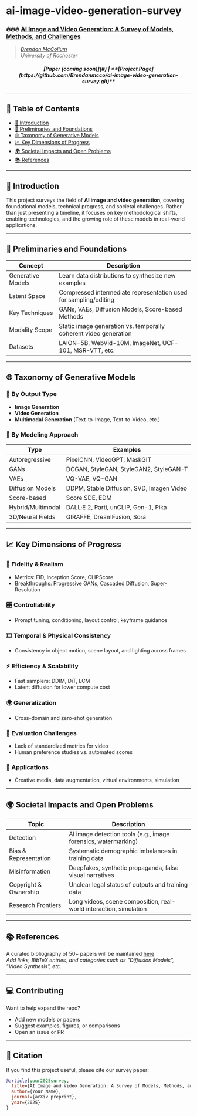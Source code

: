 # ai-image-video-generation-survey
### 🔥🔥🔥 [**AI Image and Video Generation: A Survey of Models, Methods, and Challenges**](#)

> *[Brendan McCollum](#)*  
*University of Rochester*

<h5 align="center">  
 <strong>[Paper (coming soon)](#)</strong> | <strong>**[Project Page](https://github.com/Brendanmcco/ai-image-video-generation-survey.git)**</strong>
</h5>

---

## 📖 Table of Contents

- [🧠 Introduction](#-introduction)
- [🔧 Preliminaries and Foundations](#-preliminaries-and-foundations)
- [🌐 Taxonomy of Generative Models](#-taxonomy-of-generative-models)
- [📈 Key Dimensions of Progress](#-key-dimensions-of-progress)
- [🌍 Societal Impacts and Open Problems](#-societal-impacts-and-open-problems)
- [📚 References](#-references)

---

## 🧠 Introduction

This project surveys the field of **AI image and video generation**, covering foundational models, technical progress, and societal challenges. Rather than just presenting a timeline, it focuses on key methodological shifts, enabling technologies, and the growing role of these models in real-world applications.

---

## 🔧 Preliminaries and Foundations

| Concept            | Description                                                             |
|-------------------|-------------------------------------------------------------------------|
| Generative Models | Learn data distributions to synthesize new examples                     |
| Latent Space      | Compressed intermediate representation used for sampling/editing        |
| Key Techniques    | GANs, VAEs, Diffusion Models, Score-based Methods                       |
| Modality Scope    | Static image generation vs. temporally coherent video generation        |
| Datasets          | LAION-5B, WebVid-10M, ImageNet, UCF-101, MSR-VTT, etc.                  |

---

## 🌐 Taxonomy of Generative Models

### 🔹 By Output Type
- **Image Generation**
- **Video Generation**
- **Multimodal Generation** (Text-to-Image, Text-to-Video, etc.)

### 🔹 By Modeling Approach

| Type              | Examples                                                     |
|-------------------|--------------------------------------------------------------|
| Autoregressive     | PixelCNN, VideoGPT, MaskGIT                                  |
| GANs               | DCGAN, StyleGAN, StyleGAN2, StyleGAN-T                       |
| VAEs               | VQ-VAE, VQ-GAN                                                |
| Diffusion Models   | DDPM, Stable Diffusion, SVD, Imagen Video                    |
| Score-based        | Score SDE, EDM                                               |
| Hybrid/Multimodal  | DALL·E 2, Parti, unCLIP, Gen-1, Pika                         |
| 3D/Neural Fields   | GIRAFFE, DreamFusion, Sora                                   |

---

## 📈 Key Dimensions of Progress

### 🎨 Fidelity & Realism
- Metrics: FID, Inception Score, CLIPScore
- Breakthroughs: Progressive GANs, Cascaded Diffusion, Super-Resolution

### 🎛️ Controllability
- Prompt tuning, conditioning, layout control, keyframe guidance

### 🎞️ Temporal & Physical Consistency
- Consistency in object motion, scene layout, and lighting across frames

### ⚡ Efficiency & Scalability
- Fast samplers: DDIM, DiT, LCM  
- Latent diffusion for lower compute cost

### 🌍 Generalization
- Cross-domain and zero-shot generation

### 🧪 Evaluation Challenges
- Lack of standardized metrics for video
- Human preference studies vs. automated scores

### 🧰 Applications
- Creative media, data augmentation, virtual environments, simulation

---

## 🌍 Societal Impacts and Open Problems

| Topic             | Description                                                               |
|------------------|---------------------------------------------------------------------------|
| Detection         | AI image detection tools (e.g., image forensics, watermarking)           |
| Bias & Representation | Systematic demographic imbalances in training data                  |
| Misinformation    | Deepfakes, synthetic propaganda, false visual narratives                |
| Copyright & Ownership | Unclear legal status of outputs and training data                  |
| Research Frontiers| Long videos, scene composition, real-world interaction, simulation      |

---

## 📚 References

A curated bibliography of 50+ papers will be maintained [here](docs/references.md)  
_Add links, BibTeX entries, and categories such as "Diffusion Models", "Video Synthesis", etc._

---

## 💻 Contributing

Want to help expand the repo?  
- Add new models or papers
- Suggest examples, figures, or comparisons
- Open an issue or PR

---

## 🧠 Citation

If you find this project useful, please cite our survey paper:

```bibtex
@article{your2025survey,
  title={AI Image and Video Generation: A Survey of Models, Methods, and Challenges},
  author={Your Name},
  journal={arXiv preprint},
  year={2025}
}
